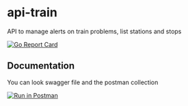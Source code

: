# api-train

API to manage alerts on train problems, list stations and stops

[![Go Report Card](https://goreportcard.com/badge/github.com/train-cat/api-train)](https://goreportcard.com/report/github.com/train-cat/api-train)

## Documentation

You can look swagger file and the postman collection

[![Run in Postman](https://run.pstmn.io/button.svg)](https://app.getpostman.com/run-collection/41916c21ddcbad83a1a7#?env%5Bapi-train%20-%20example%5D=W3siZW5hYmxlZCI6dHJ1ZSwia2V5IjoiaG9zdCIsInZhbHVlIjoiaHR0cHM6Ly9hcGkudHJhaW4uY2F0IiwidHlwZSI6InRleHQifSx7ImVuYWJsZWQiOnRydWUsImtleSI6InRva2VuIiwidmFsdWUiOiItIiwidHlwZSI6InRleHQifSx7ImVuYWJsZWQiOnRydWUsImtleSI6InVzZXJuYW1lIiwidmFsdWUiOiJ1c2VyIiwidHlwZSI6InRleHQifSx7ImVuYWJsZWQiOnRydWUsImtleSI6InBhc3N3b3JkIiwidmFsdWUiOiJwYXNzIiwidHlwZSI6InRleHQifV0=)
